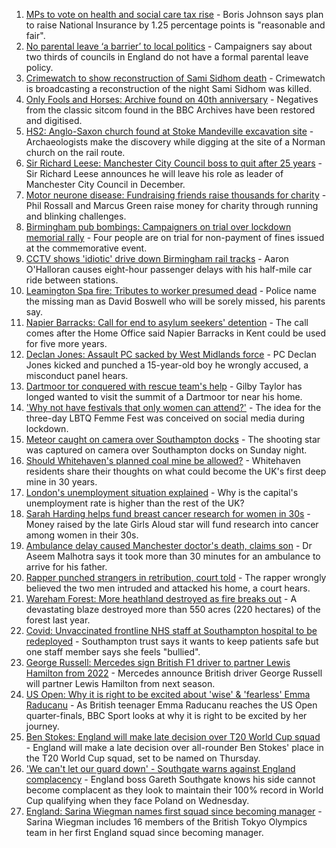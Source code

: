 1. [MPs to vote on health and social care tax rise](https://www.bbc.co.uk/news/uk-politics-58483036?at_medium=RSS&at_campaign=KARANGA) - Boris Johnson says plan to raise National Insurance by 1.25 percentage points is "reasonable and fair".
2. [No parental leave ‘a barrier’ to local politics](https://www.bbc.co.uk/news/uk-england-58341723?at_medium=RSS&at_campaign=KARANGA) - Campaigners say about two thirds of councils in England do not have a formal parental leave policy.
3. [Crimewatch to show reconstruction of Sami Sidhom death](https://www.bbc.co.uk/news/uk-england-london-58481667?at_medium=RSS&at_campaign=KARANGA) - Crimewatch is broadcasting a reconstruction of the night Sami Sidhom was killed.
4. [Only Fools and Horses: Archive found on 40th anniversary](https://www.bbc.co.uk/news/uk-england-58419852?at_medium=RSS&at_campaign=KARANGA) - Negatives from the classic sitcom found in the BBC Archives have been restored and digitised.
5. [HS2: Anglo-Saxon church found at Stoke Mandeville excavation site](https://www.bbc.co.uk/news/uk-england-beds-bucks-herts-58477080?at_medium=RSS&at_campaign=KARANGA) - Archaeologists make the discovery while digging at the site of a Norman church on the rail route.
6. [Sir Richard Leese: Manchester City Council boss to quit after 25 years](https://www.bbc.co.uk/news/uk-england-manchester-58482500?at_medium=RSS&at_campaign=KARANGA) - Sir Richard Leese announces he will leave his role as leader of Manchester City Council in December.
7. [Motor neurone disease: Fundraising friends raise thousands for charity](https://www.bbc.co.uk/news/uk-england-london-58361439?at_medium=RSS&at_campaign=KARANGA) - Phil Rossall and Marcus Green raise money for charity through running and blinking challenges.
8. [Birmingham pub bombings: Campaigners on trial over lockdown memorial rally](https://www.bbc.co.uk/news/uk-england-birmingham-58475692?at_medium=RSS&at_campaign=KARANGA) - Four people are on trial for non-payment of fines issued at the commemorative event.
9. [CCTV shows 'idiotic' drive down Birmingham rail tracks](https://www.bbc.co.uk/news/uk-england-birmingham-58479017?at_medium=RSS&at_campaign=KARANGA) - Aaron O'Halloran causes eight-hour passenger delays with his half-mile car ride between stations.
10. [Leamington Spa fire: Tributes to worker presumed dead](https://www.bbc.co.uk/news/uk-england-coventry-warwickshire-58481247?at_medium=RSS&at_campaign=KARANGA) - Police name the missing man as David Boswell who will be sorely missed, his parents say.
11. [Napier Barracks: Call for end to asylum seekers' detention](https://www.bbc.co.uk/news/uk-england-kent-58478166?at_medium=RSS&at_campaign=KARANGA) - The call comes after the Home Office said Napier Barracks in Kent could be used for five more years.
12. [Declan Jones: Assault PC sacked by West Midlands force](https://www.bbc.co.uk/news/uk-england-birmingham-58481111?at_medium=RSS&at_campaign=KARANGA) - PC Declan Jones kicked and punched a 15-year-old boy he wrongly accused, a misconduct panel hears.
13. [Dartmoor tor conquered with rescue team's help](https://www.bbc.co.uk/news/uk-england-devon-58469025?at_medium=RSS&at_campaign=KARANGA) - Gilby Taylor has longed wanted to visit the summit of a Dartmoor tor near his home.
14. ['Why not have festivals that only women can attend?'](https://www.bbc.co.uk/news/uk-england-derbyshire-58464519?at_medium=RSS&at_campaign=KARANGA) - The idea for the three-day LBTQ Femme Fest was conceived on social media during lockdown.
15. [Meteor caught on camera over Southampton docks](https://www.bbc.co.uk/news/uk-england-hampshire-58464279?at_medium=RSS&at_campaign=KARANGA) - The shooting star was captured on camera over Southampton docks on Sunday night.
16. [Should Whitehaven's planned coal mine be allowed?](https://www.bbc.co.uk/news/uk-england-cumbria-58467220?at_medium=RSS&at_campaign=KARANGA) - Whitehaven residents share their thoughts on what could become the UK's first deep mine in 30 years.
17. [London's unemployment situation explained](https://www.bbc.co.uk/news/uk-england-london-58440690?at_medium=RSS&at_campaign=KARANGA) - Why is the capital's unemployment rate is higher than the rest of the UK?
18. [Sarah Harding helps fund breast cancer research for women in 30s](https://www.bbc.co.uk/news/entertainment-arts-58476756?at_medium=RSS&at_campaign=KARANGA) - Money raised by the late Girls Aloud star will fund research into cancer among women in their 30s.
19. [Ambulance delay caused Manchester doctor's death, claims son](https://www.bbc.co.uk/news/uk-england-manchester-58478138?at_medium=RSS&at_campaign=KARANGA) - Dr Aseem Malhotra says it took more than 30 minutes for an ambulance to arrive for his father.
20. [Rapper punched strangers in retribution, court told](https://www.bbc.co.uk/news/uk-england-manchester-58479507?at_medium=RSS&at_campaign=KARANGA) - The rapper wrongly believed the two men intruded and attacked his home, a court hears.
21. [Wareham Forest: More heathland destroyed as fire breaks out](https://www.bbc.co.uk/news/uk-england-dorset-58479215?at_medium=RSS&at_campaign=KARANGA) - A devastating blaze destroyed more than 550 acres (220 hectares) of the forest last year.
22. [Covid: Unvaccinated frontline NHS staff at Southampton hospital to be redeployed](https://www.bbc.co.uk/news/uk-england-hampshire-58408971?at_medium=RSS&at_campaign=KARANGA) - Southampton trust says it wants to keep patients safe but one staff member says she feels "bullied".
23. [George Russell: Mercedes sign British F1 driver to partner Lewis Hamilton from 2022](https://www.bbc.co.uk/sport/formula1/58474646?at_medium=RSS&at_campaign=KARANGA) - Mercedes announce British driver George Russell will partner Lewis Hamilton from next season.
24. [US Open: Why it is right to be excited about 'wise' & 'fearless' Emma Raducanu](https://www.bbc.co.uk/sport/tennis/58469895?at_medium=RSS&at_campaign=KARANGA) - As British teenager Emma Raducanu reaches the US Open quarter-finals, BBC Sport looks at why it is right to be excited by her journey.
25. [Ben Stokes: England will make late decision over T20 World Cup squad](https://www.bbc.co.uk/sport/cricket/58469736?at_medium=RSS&at_campaign=KARANGA) - England will make a late decision over all-rounder Ben Stokes' place in the T20 World Cup squad, set to be named on Thursday.
26. ['We can't let our guard down' - Southgate warns against England complacency](https://www.bbc.co.uk/sport/football/58404777?at_medium=RSS&at_campaign=KARANGA) - England boss Gareth Southgate knows his side cannot become complacent as they look to maintain their 100% record in World Cup qualifying when they face Poland on Wednesday.
27. [England: Sarina Wiegman names first squad since becoming manager](https://www.bbc.co.uk/sport/football/58480913?at_medium=RSS&at_campaign=KARANGA) - Sarina Wiegman includes 16 members of the British Tokyo Olympics team in her first England squad since becoming manager.
